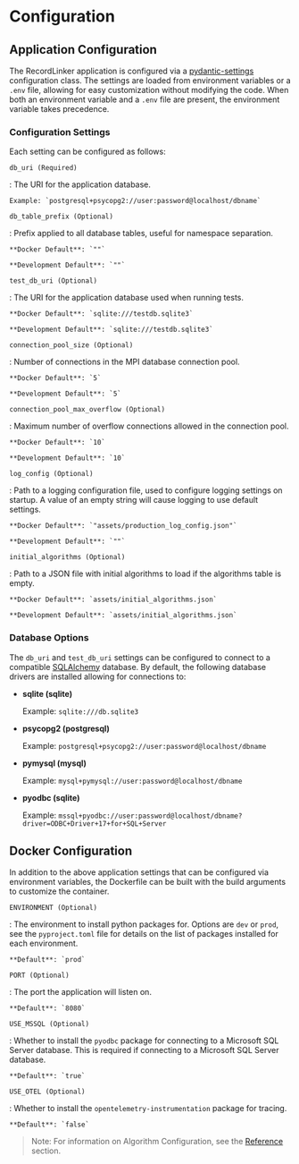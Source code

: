 # Configuration


## Application Configuration

The RecordLinker application is configured via a
[pydantic-settings](https://docs.pydantic.dev/latest/concepts/pydantic_settings/)
configuration class. The settings are loaded from environment variables or a `.env` file,
allowing for easy customization without modifying the code.  When both an environment 
variable and a `.env` file are present, the environment variable takes precedence.


### Configuration Settings

Each setting can be configured as follows:

`db_uri (Required)`

:   The URI for the application database.

    Example: `postgresql+psycopg2://user:password@localhost/dbname`

`db_table_prefix (Optional)`

:   Prefix applied to all database tables, useful for namespace separation.

    **Docker Default**: `""`

    **Development Default**: `""`

`test_db_uri (Optional)`

:   The URI for the application database used when running tests.

    **Docker Default**: `sqlite:///testdb.sqlite3`

    **Development Default**: `sqlite:///testdb.sqlite3`

`connection_pool_size (Optional)`

:   Number of connections in the MPI database connection pool.

    **Docker Default**: `5`

    **Development Default**: `5`

`connection_pool_max_overflow (Optional)`

:   Maximum number of overflow connections allowed in the connection pool.

    **Docker Default**: `10`

    **Development Default**: `10`

`log_config (Optional)`

:   Path to a logging configuration file, used to configure logging settings on startup.
    A value of an empty string will cause logging to use default settings.

    **Docker Default**: `"assets/production_log_config.json"`

    **Development Default**: `""`

`initial_algorithms (Optional)`

:   Path to a JSON file with initial algorithms to load if the algorithms table is empty.

    **Docker Default**: `assets/initial_algorithms.json`

    **Development Default**: `assets/initial_algorithms.json`


### Database Options

The `db_uri` and `test_db_uri` settings can be configured to connect to a compatible
[SQLAlchemy](https://www.sqlalchemy.org/) database.  By default, the following database
drivers are installed allowing for connections to:

- **sqlite (sqlite)**

    Example: `sqlite:///db.sqlite3`

- **psycopg2 (postgresql)**

    Example: `postgresql+psycopg2://user:password@localhost/dbname`

- **pymysql (mysql)**

    Example: `mysql+pymysql://user:password@localhost/dbname`

- **pyodbc (sqlite)**

    Example: `mssql+pyodbc://user:password@localhost/dbname?driver=ODBC+Driver+17+for+SQL+Server`


## Docker Configuration

In addition to the above application settings that can be configured via environment variables,
the Dockerfile can be built with the build arguments to customize the container.

`ENVIRONMENT (Optional)`

:   The environment to install python packages for.  Options are `dev` or `prod`, see the 
    `pyproject.toml` file for details on the list of packages installed for each environment.

    **Default**: `prod`

`PORT (Optional)`

:   The port the application will listen on.

    **Default**: `8080`

`USE_MSSQL (Optional)`

:   Whether to install the `pyodbc` package for connecting to a Microsoft SQL Server database.
    This is required if connecting to a Microsoft SQL Server database.

    **Default**: `true`

`USE_OTEL (Optional)`

:   Whether to install the `opentelemetry-instrumentation` package for tracing.

    **Default**: `false`


> Note: For information on Algorithm Configuration, see the [Reference](reference.md) section.
